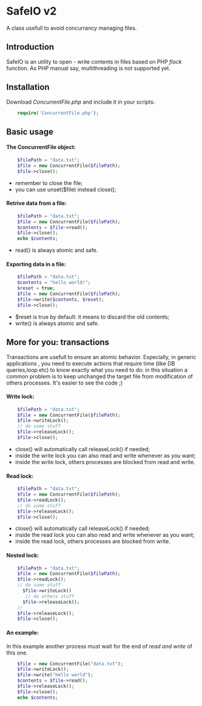 SafeIO v2
======

A class usefull to avoid concurrancy managing files.

## Introduction
SafeIO is an utility to open - write contents in files based on PHP *flock* function.
As PHP manual say, multithreading is not supported yet.

## Installation

Download *ConcurrentFile.php* and include it in your scripts:

```php
    require('ConcurrentFile.php');
```


## Basic usage

#### The ConcurrentFile object:

```php 
    $filePath = "data.txt";
    $file = new ConcurrentFile($filePath);
    $file->close();
```
* remember to close the file;
* you can use unset($file) instead close();


#### Retrive data from a file:

```php 
    $filePath = "data.txt";
    $file = new ConcurrentFile($filePath);
    $contents = $file->read();
    $file->close();
    echo $contents;
```
* read() is always atomic and safe.

#### Exporting data in a file:

```php 
    $filePath = "data.txt";
    $contents = "hello world!";
    $reset = true;
    $file = new ConcurrentFile($filePath);
    $file->write($contents, $reset);
    $file->close();
```
* $reset is true by default: it means to discard the old contents;
* write() is always atomic and safe.

## More for you: transactions

Transactions are usefull to ensure an atomic behavior. Expecially, in generic applications
, you need to execute actions that require time (like DB queries,loop etc) to know exactly what you need to do:
in this situation a common problem is to keep unchanged the target file from modification of others processes.
It's easier to see the code ;)

#### Write lock:

```php 
    $filePath = "data.txt";
    $file = new ConcurrentFile($filePath);
    $file->writeLock();
    // do some stuff
    $file->releaseLock();
    $file->close();
```
* close() will automatically call releaseLock() if needed;
* inside the write lock you can also read and write whenever as you want;
* inside the write lock, others processes are blocked from read and write.

#### Read lock:

```php 
    $filePath = "data.txt";
    $file = new ConcurrentFile($filePath);
    $file->readLock();
    // do some stuff
    $file->releaseLock();
    $file->close();
```
* close() will automatically call releaseLock() if needed;
* inside the read lock you can also read and write whenever as you want;
* inside the read lock, others processes are blocked from write.

#### Nested lock:

```php 
    $filePath = "data.txt";
    $file = new ConcurrentFile($filePath);
    $file->readLock();
    // do some stuff
      $file->writeLock()
       // do others stuff
      $file->releaseLock();
    //
    $file->releaseLock();
    $file->close();
```



#### An example:
In this example another process must wait for the end of *read and write* of this one.
```php 
    $file = new ConcurrentFile("data.txt");
    $file->writeLock();
    $file->write("hello world");
    $contents = $file->read();
    $file->releaseLock();
    $file->close();
    echo $contents;
```
